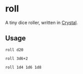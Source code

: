 # roll

A tiny dice roller, written in [Crystal](https://crystal-lang.org/).

## Usage

`roll d20`

`roll 3d6+2`

`roll 1d4 1d6 1d8`
